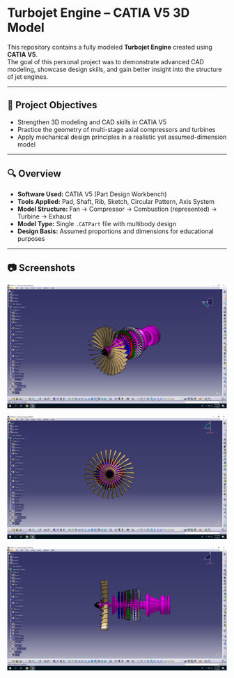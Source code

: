 # Turbojet Engine – CATIA V5 3D Model

This repository contains a fully modeled **Turbojet Engine** created using **CATIA V5**.  
The goal of this personal project was to demonstrate advanced CAD modeling, showcase design skills, and gain better insight into the structure of jet engines.

---

## 📌 Project Objectives

- Strengthen 3D modeling and CAD skills in CATIA V5  
- Practice the geometry of multi-stage axial compressors and turbines  
- Apply mechanical design principles in a realistic yet assumed-dimension model

---

## 🔍 Overview

- **Software Used:** CATIA V5 (Part Design Workbench)  
- **Tools Applied:** Pad, Shaft, Rib, Sketch, Circular Pattern, Axis System  
- **Model Structure:** Fan → Compressor → Combustion (represented) → Turbine → Exhaust  
- **Model Type:** Single `.CATPart` file with multibody design  
- **Design Basis:** Assumed proportions and dimensions for educational purposes

---

## 📷 Screenshots

![Isometric View](https://github.com/prathmeshgondkar/Turbo-Jet-Engine/blob/a3d8fc15915546569bef7153a2959f051b78571d/Isometric%20View.png)


![Front View](https://github.com/prathmeshgondkar/Turbo-Jet-Engine/blob/a3d8fc15915546569bef7153a2959f051b78571d/Front%20View.png)

![Side View](https://github.com/prathmeshgondkar/Turbo-Jet-Engine/blob/a3d8fc15915546569bef7153a2959f051b78571d/Side%20View.png)
